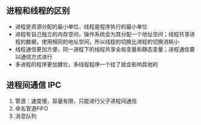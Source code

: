 ## 进程和线程的区别

- 进程是资源分配的最小单位，线程是程序执行的最小单位
- 进程有自己独立的内存空间，操作系统会为其分配一个地址空间；线程共享进程的数据，使用相同的地址空间，所以线程的切换比进程的切换消耗小
- 线程通信更加方便，同一进程下的线程共享全局变量和静态变量；进程通信要以通信方式进行
- 多进程的程序更加健壮，多线程程序一个挂了就会影响其他的

## 进程间通信 IPC

1. 管道：速度慢，容量有限，只能进行父子进程间通信
2. 命名管道FIFO
3. 消息队列

